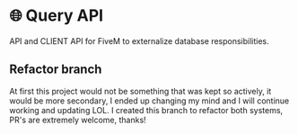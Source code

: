 
# 🌐 Query API

API and CLIENT API for FiveM to externalize database responsibilities.


## Refactor branch 

At first this project would not be something that was kept so actively, it would be more secondary, I ended up changing my mind and I will continue working and updating LOL. I created this branch to refactor both systems, PR's are extremely welcome, thanks!
